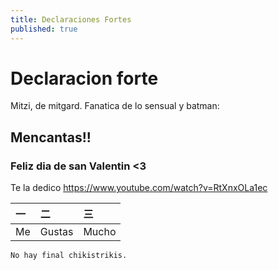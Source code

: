 ```yaml
---
title: Declaraciones Fortes
published: true
---
```



# [](#header-1)Declaracion forte

Mitzi, de mitgard. Fanatica de lo sensual y batman: 

## [](#header-2)Mencantas!!


### [](#header-3)Feliz dia de san Valentin <3

Te la dedico https://www.youtube.com/watch?v=RtXnxOLa1ec

|     一        |     二          |    三    |
|:--------------|:----------------|:--------|
|       Me      |     Gustas      |   Mucho |

```
No hay final chikistrikis.
```
